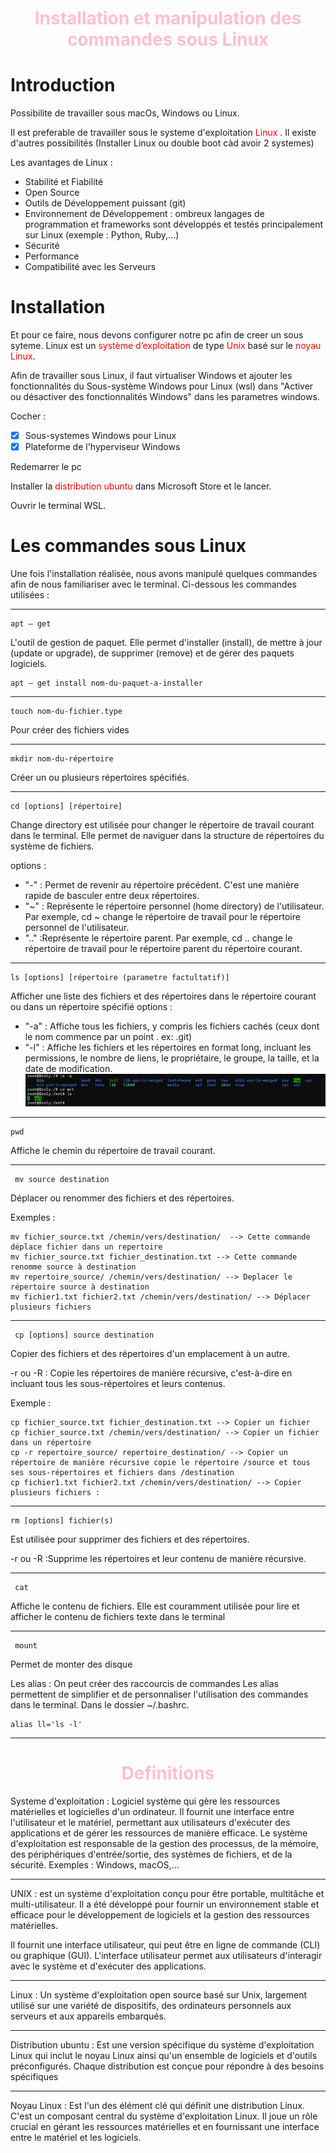 <h1 align="center" style="color:pink">Installation et manipulation des commandes sous Linux</h1>


# Introduction

Possibilite de travailler sous macOs, Windows ou Linux.

Il est preferable de travailler sous le systeme d'exploitation <span style="color:red"> Linux</span> . Il existe d'autres possibilités (Installer Linux ou double boot càd avoir 2 systemes) 

Les avantages de Linux :
-   Stabilité et Fiabilité 
-   Open Source 
-   Outils de Développement puissant (git)
-   Environnement de Développement : ombreux langages de programmation et frameworks sont développés et testés principalement sur Linux (exemple : Python, Ruby,...)
-   Sécurité 
-   Performance 
-   Compatibilité avec les Serveurs


# Installation

Et pour ce faire, nous devons configurer notre pc afin de creer un sous syteme.
Linux est un <span style="color:red"> système d’exploitation</span> de type <span style="color:red">Unix</span> basé sur le <span style="color:red">noyau Linux</span>.


Afin de travailler sous Linux, il faut virtualiser Windows et ajouter les fonctionnalités du Sous-système Windows pour Linux (wsl) dans  "Activer ou désactiver des fonctionnalités Windows" dans les parametres windows.

Cocher :
- [x] Sous-systemes Windows pour Linux
- [x] Plateforme de l'hyperviseur Windows

Redemarrer le pc

Installer la <span style="color:red">distribution ubuntu</span> dans Microsoft Store et le lancer.

Ouvrir le terminal WSL.

# Les commandes sous Linux

Une fois l'installation réalisée, nous avons manipulé quelques commandes afin de nous familiariser avec le terminal. Ci-dessous les commandes utilisées :

****
``` batch
apt – get 
```
L'outil de gestion de paquet.  Elle permet d'installer (install), de mettre à jour (update or upgrade), de supprimer (remove) et de gérer des paquets logiciels. 
``` batch
apt – get install nom-du-paquet-a-installer
```
****


``` batch
touch nom-du-fichier.type
```
Pour créer des fichiers vides
****


``` batch
mkdir nom-du-répertoire
```
Créer un ou plusieurs répertoires spécifiés. 
****


``` batch
cd [options] [répertoire]
```
Change directory est utilisée pour changer le répertoire de travail courant dans le terminal. Elle permet de naviguer dans la structure de répertoires du système de fichiers. 

options : 
-   "-" : Permet de revenir au répertoire précédent. C'est une manière rapide de basculer entre deux répertoires.
-   "~" : Représente le répertoire personnel (home directory) de l'utilisateur. Par exemple, cd ~ change le répertoire de travail pour le répertoire personnel de l'utilisateur.
-   ".." :Représente le répertoire parent. Par exemple, cd .. change le répertoire de travail pour le répertoire parent du répertoire courant.
****


``` batch
ls [options] [répertoire (parametre factultatif)]
```
Afficher une liste des fichiers et des répertoires dans le répertoire courant ou dans un répertoire spécifié
options :
- "-a" : Affiche tous les fichiers, y compris les fichiers cachés (ceux dont le nom commence par un point . ex: .git)
- "-l" : Affiche les fichiers et les répertoires en format long, incluant les permissions, le nombre de liens, le propriétaire, le groupe, la taille, et la date de modification.
![screen_cds_ls](/image/GitPart/screen_cds_ls.png)
****


``` batch
pwd 
```
Affiche le chemin du répertoire de travail courant.
****


``` batch
 mv source destination
```
Déplacer ou renommer des fichiers et des répertoires.

Exemples :
``` batch
mv fichier_source.txt /chemin/vers/destination/  --> Cette commande déplace fichier dans un repertoire
mv fichier_source.txt fichier_destination.txt --> Cette commande renomme source à destination
mv repertoire_source/ /chemin/vers/destination/ --> Deplacer le répertoire source à destination
mv fichier1.txt fichier2.txt /chemin/vers/destination/ --> Déplacer plusieurs fichiers 
```
****


``` batch
 cp [options] source destination
```
Copier des fichiers et des répertoires d'un emplacement à un autre.

-r ou -R : Copie les répertoires de manière récursive, c'est-à-dire en incluant tous les sous-répertoires et leurs contenus.

Exemple : 
``` batch
cp fichier_source.txt fichier_destination.txt --> Copier un fichier
cp fichier_source.txt /chemin/vers/destination/ --> Copier un fichier dans un répertoire 
cp -r repertoire_source/ repertoire_destination/ --> Copier un répertoire de manière récursive copie le répertoire /source et tous ses sous-répertoires et fichiers dans /destination
cp fichier1.txt fichier2.txt /chemin/vers/destination/ --> Copier plusieurs fichiers :
```
****


``` batch
rm [options] fichier(s)
 ```
Est utilisée pour supprimer des fichiers et des répertoires.

-r ou -R :Supprime les répertoires et leur contenu de manière récursive. 
****


``` batch
 cat
```
Affiche le contenu de fichiers. Elle est couramment utilisée pour lire et afficher le contenu de fichiers texte dans le terminal
****


``` batch
 mount
```
Permet de monter des disque


Les alias : On peut créer des raccourcis de commandes Les alias permettent de simplifier et de personnaliser l'utilisation des commandes dans le terminal. Dans le dossier ~/.bashrc.
``` batch
alias ll='ls -l'
 ```
****

<h1 align="center"style="color:pink">Definitions</h1>

 Systeme d'exploitation : Logiciel système qui gère les ressources matérielles et logicielles d'un ordinateur. Il fournit une interface entre l'utilisateur et le matériel, permettant aux utilisateurs d'exécuter des applications et de gérer les ressources de manière efficace. Le système d'exploitation est responsable de la gestion des processus, de la mémoire, des périphériques d'entrée/sortie, des systèmes de fichiers, et de la sécurité. Exemples : Windows, macOS,...
****
 UNIX : est un système d'exploitation conçu pour être portable, multitâche et multi-utilisateur. Il a été développé pour fournir un environnement stable et efficace pour le développement de logiciels et la gestion des ressources matérielles.
 
 Il fournit une interface utilisateur, qui peut être en ligne de commande (CLI) ou graphique (GUI). L'interface utilisateur permet aux utilisateurs d'interagir avec le système et d'exécuter des applications.

 ****
 Linux :  Un système d'exploitation open source basé sur Unix, largement utilisé sur une variété de dispositifs, des ordinateurs personnels aux serveurs et aux appareils embarqués.
****
Distribution ubuntu : Est une version spécifique du système d'exploitation Linux qui inclut le noyau Linux ainsi qu'un ensemble de logiciels et d'outils préconfigurés. Chaque distribution est conçue pour répondre à des besoins spécifiques
****
Noyau Linux : Est l'un des élément clé qui définit une distribution Linux. C'est un composant central du système d'exploitation Linux. Il joue un rôle crucial en gérant les ressources matérielles et en fournissant une interface entre le matériel et les logiciels.



